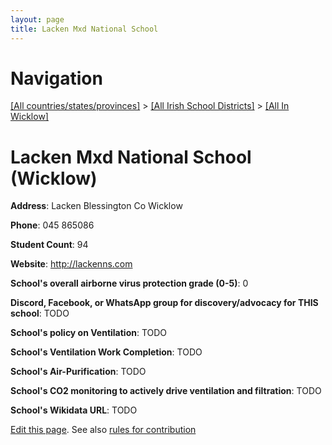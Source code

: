 ```yaml
---
layout: page
title: Lacken Mxd National School
---
```

# Navigation

[[All countries/states/provinces]](../../..) > [[All Irish School Districts]](../..) > [[All In Wicklow]](..)

# Lacken Mxd National School (Wicklow)

**Address**: Lacken Blessington Co Wicklow

**Phone**: 045 865086

**Student Count**: 94

**Website**: <http://lackenns.com>

**School's overall airborne virus protection grade (0-5)**: 0

**Discord, Facebook, or WhatsApp group for discovery/advocacy for THIS school**: TODO

**School's policy on Ventilation**: TODO

**School's Ventilation Work Completion**: TODO

**School's Air-Purification**: TODO

**School's CO2 monitoring to actively drive ventilation and filtration**: TODO

**School's Wikidata URL**: TODO


[Edit this page](https://github.com/ventilate-schools/Ireland/edit/main/./Wicklow/Lacken_Mxd_National_School.md). See also [rules for contribution](../../../contribution-rules/)